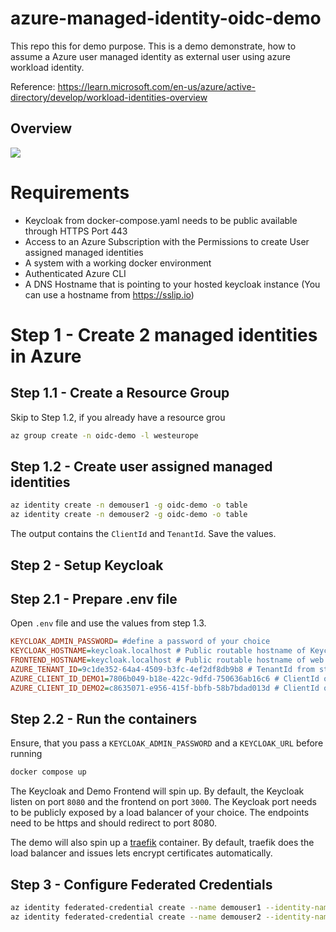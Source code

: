 # azure-managed-identity-oidc-demo
This repo this for demo purpose. This is a demo demonstrate, how to assume a Azure user managed identity as external user using azure workload identity.

Reference: https://learn.microsoft.com/en-us/azure/active-directory/develop/workload-identities-overview

## Overview

![](https://learn.microsoft.com/en-us/azure/active-directory/develop/media/workload-identity-federation/workflow.svg)

# Requirements

* Keycloak from docker-compose.yaml needs to be public available through HTTPS Port 443
* Access to an Azure Subscription with the Permissions to create User assigned managed identities
* A system with a working docker environment
* Authenticated Azure CLI
* A DNS Hostname that is pointing to your hosted keycloak instance (You can use a hostname from https://sslip.io)

# Step 1 - Create 2 managed identities in Azure

## Step 1.1 - Create a Resource Group

Skip to Step 1.2, if you already have a resource grou

```bash
az group create -n oidc-demo -l westeurope
```

## Step 1.2 - Create user assigned managed identities

```bash
az identity create -n demouser1 -g oidc-demo -o table
az identity create -n demouser2 -g oidc-demo -o table
```

The output contains the `ClientId` and `TenantId`. Save the values.

## Step 2 - Setup Keycloak

## Step 2.1 - Prepare .env file

Open `.env` file and use the values from step 1.3.

```ini
KEYCLOAK_ADMIN_PASSWORD= #define a password of your choice
KEYCLOAK_HOSTNAME=keycloak.localhost # Public routable hostname of Keycloak Instance
FRONTEND_HOSTNAME=keycloak.localhost # Public routable hostname of web Instance
AZURE_TENANT_ID=9c1de352-64a4-4509-b3fc-4ef2df8db9b8 # TenantId from step 1.2 (should be equal)
AZURE_CLIENT_ID_DEMO1=7806b049-b18e-422c-9dfd-750636ab16c6 # ClientId of demouser1 from step 1.2
AZURE_CLIENT_ID_DEMO2=c8635071-e956-415f-bbfb-58b7bdad013d # ClientId of demouser2 from step 1.2
```

## Step 2.2 - Run the containers

Ensure, that you pass a `KEYCLOAK_ADMIN_PASSWORD` and a `KEYCLOAK_URL` before running

```bash
docker compose up
```

The Keycloak and Demo Frontend will spin up. By default, the Keycloak listen on port `8080` and the frontend on port `3000`.
The Keycloak port needs to be publicly exposed by a load balancer of your choice. The endpoints need to be https and should 
redirect to port 8080.

The demo will also spin up a [traefik](https://traefik.io/) container. By default, traefik does the load balancer
and issues lets encrypt certificates automatically.

## Step 3 - Configure Federated Credentials

```bash
az identity federated-credential create --name demouser1 --identity-name demouser1 --resource-group oidc-demo --issuer https://$KEYCLOAK_URL/realms/demo --subject demouser1 --audiences account -o table
az identity federated-credential create --name demouser2 --identity-name demouser2 --resource-group oidc-demo --issuer https://$KEYCLOAK_URL/realms/demo --subject demouser2 --audiences account -o table
```
